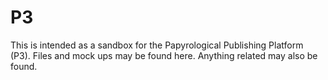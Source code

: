 # P3
This is intended as a sandbox for the Papyrological Publishing Platform (P3). Files and mock ups may be found here. Anything related may also be found.

